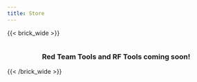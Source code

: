 ```yaml
---
title: Store
---
```

{{< brick_wide >}}
<div style="display: flex; align-items: center; justify-content: center;">

### Red Team Tools and RF Tools coming soon!

</div>
{{< /brick_wide >}}